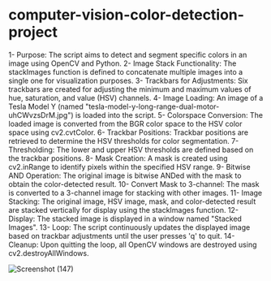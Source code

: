 # computer-vision-color-detection-project
1- Purpose: The script aims to detect and segment specific colors in an image using OpenCV and Python.
2- Image Stack Functionality: The stackImages function is defined to concatenate multiple images into a single one for visualization purposes.
3- Trackbars for Adjustments: Six trackbars are created for adjusting the minimum and maximum values of hue, saturation, and value (HSV) channels.
4- Image Loading: An image of a Tesla Model Y (named "tesla-model-y-long-range-dual-motor-uhCWvzsDrM.jpg") is loaded into the script.
5- Colorspace Conversion: The loaded image is converted from the BGR color space to the HSV color space using cv2.cvtColor.
6- Trackbar Positions: Trackbar positions are retrieved to determine the HSV thresholds for color segmentation.
7- Thresholding: The lower and upper HSV thresholds are defined based on the trackbar positions.
8- Mask Creation: A mask is created using cv2.inRange to identify pixels within the specified HSV range.
9- Bitwise AND Operation: The original image is bitwise ANDed with the mask to obtain the color-detected result.
10- Convert Mask to 3-channel: The mask is converted to a 3-channel image for stacking with other images.
11- Image Stacking: The original image, HSV image, mask, and color-detected result are stacked vertically for display using the stackImages function.
12- Display: The stacked image is displayed in a window named "Stacked Images".
13- Loop: The script continuously updates the displayed image based on trackbar adjustments until the user presses 'q' to quit.
14- Cleanup: Upon quitting the loop, all OpenCV windows are destroyed using cv2.destroyAllWindows.

![Screenshot (147)](https://github.com/Bisma-Shafiq/computer-vision-color-detection-project/assets/148833585/db3877d3-0e6d-41aa-9d67-28e7e43c6d80)
